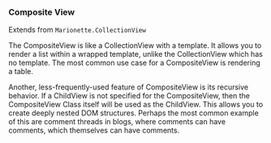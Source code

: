 ### Composite View  
Extends from `Marionette.CollectionView`

The CompositeView is like a CollectionView with a template. It allows you to render a list
within a wrapped template, unlike the CollectionView which has no template. The most common
use case for a CompositeView is rendering a table.

Another, less-frequently-used feature of CompositeView is its recursive behavior. If a
ChildView is not specified for the CompositeView, then the CompositeView Class itself will
be used as the ChildView. This allows you to create deeply nested DOM structures. Perhaps the
most common example of this are comment threads in blogs, where comments can have comments,
which themselves can have comments.
